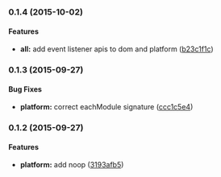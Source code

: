 ### 0.1.4 (2015-10-02)


#### Features

* **all:** add event listener apis to dom and platform ([b23c1f1c](http://github.com/aurelia/pal/commit/b23c1f1c3712300c7b6975c87919988bd8a2abe5))


### 0.1.3 (2015-09-27)


#### Bug Fixes

* **platform:** correct eachModule signature ([ccc1c5e4](http://github.com/aurelia/pal/commit/ccc1c5e43b786acce56371a434f945659e5a36fe))


### 0.1.2 (2015-09-27)


#### Features

* **platform:** add noop ([3193afb5](http://github.com/aurelia/pal/commit/3193afb555241add6d57e2943d527f414fdc4546))

